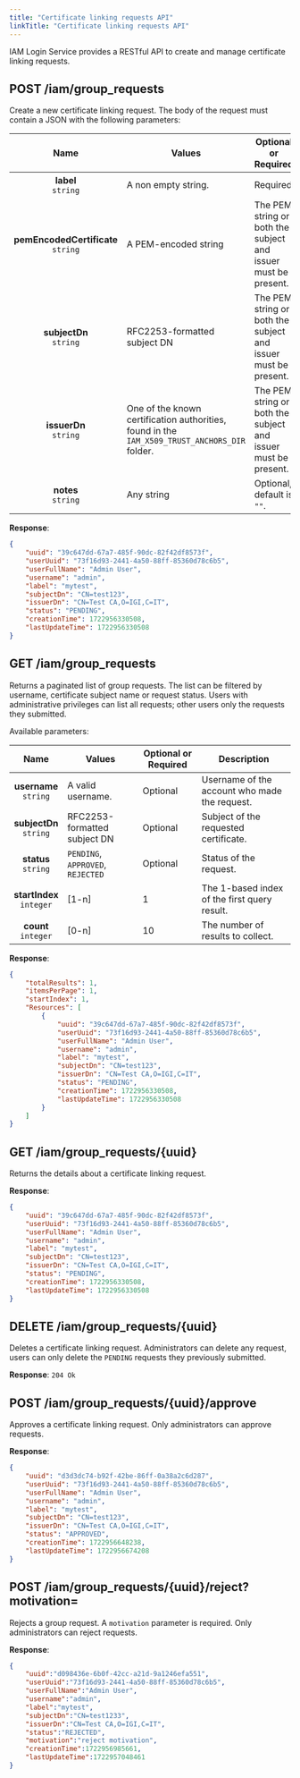 ```yaml
---
title: "Certificate linking requests API"
linkTitle: "Certificate linking requests API"
---
```



IAM Login Service provides a RESTful API to create and manage certificate linking requests.

## POST /iam/group_requests

Create a new certificate linking request.
The body of the request must contain a JSON with the following parameters:

| Name | Values | Optional or Required | Description |
|:------------:|-------------|-------------|-------------|
| **label**<br/>`string`| A non empty string. | Required | Certificate label. |
| **pemEncodedCertificate**<br/>`string`| A PEM-encoded string | The PEM string or both the subject and issuer must be present. | Certificate content. |
| **subjectDn**<br/>`string`| RFC2253-formatted subject DN | The PEM string or both the subject and issuer must be present. | Certificate subject. |
| **issuerDn**<br/>`string`| One of the known certification authorities, found in the `IAM_X509_TRUST_ANCHORS_DIR` folder. | The PEM string or both the subject and issuer must be present. | Certificate issuer. |
| **notes**<br/>`string`| Any string | Optional, default is `""`. | A note to the administrator. |

**Response**:
```json
{
    "uuid": "39c647dd-67a7-485f-90dc-82f42df8573f",
    "userUuid": "73f16d93-2441-4a50-88ff-85360d78c6b5",
    "userFullName": "Admin User",
    "username": "admin",
    "label": "mytest",
    "subjectDn": "CN=test123",
    "issuerDn": "CN=Test CA,O=IGI,C=IT",
    "status": "PENDING",
    "creationTime": 1722956330508,
    "lastUpdateTime": 1722956330508
}
```

## GET /iam/group_requests

Returns a paginated list of group requests.
The list can be filtered by username, certificate subject name or request status.
Users with administrative privileges can list all requests;
other users only the requests they submitted.

Available parameters:

| Name | Values | Optional or Required | Description |
|:------------:|-------------|-------------|-------------|
| **username**<br/>`string`| A valid username. | Optional | Username of the account who made the request. |
| **subjectDn**<br/>`string`| RFC2253-formatted subject DN | Optional | Subject of the requested certificate. |
| **status**<br/>`string`| `PENDING`, `APPROVED`, `REJECTED` | Optional | Status of the request. |
| **startIndex**<br/>`integer`| [1-n] | 1 | The 1-based index of the first query result. |
| **count**<br/>`integer`| [0-n] | 10 | The number of results to collect. |

**Response**:
```json
{
    "totalResults": 1,
    "itemsPerPage": 1,
    "startIndex": 1,
    "Resources": [
        {
            "uuid": "39c647dd-67a7-485f-90dc-82f42df8573f",
            "userUuid": "73f16d93-2441-4a50-88ff-85360d78c6b5",
            "userFullName": "Admin User",
            "username": "admin",
            "label": "mytest",
            "subjectDn": "CN=test123",
            "issuerDn": "CN=Test CA,O=IGI,C=IT",
            "status": "PENDING",
            "creationTime": 1722956330508,
            "lastUpdateTime": 1722956330508
        }
    ]
}
```

## GET /iam/group_requests/{uuid}

Returns the details about a certificate linking request.

**Response**:
```json
{
    "uuid": "39c647dd-67a7-485f-90dc-82f42df8573f",
    "userUuid": "73f16d93-2441-4a50-88ff-85360d78c6b5",
    "userFullName": "Admin User",
    "username": "admin",
    "label": "mytest",
    "subjectDn": "CN=test123",
    "issuerDn": "CN=Test CA,O=IGI,C=IT",
    "status": "PENDING",
    "creationTime": 1722956330508,
    "lastUpdateTime": 1722956330508
}
```

## DELETE /iam/group_requests/{uuid}

Deletes a certificate linking request.
Administrators can delete any request, users can only delete the `PENDING` requests
they previously submitted.

**Response**: `204 Ok`

## POST /iam/group_requests/{uuid}/approve

Approves a certificate linking request.
Only administrators can approve requests.

**Response**:
```json
{
    "uuid": "d3d3dc74-b92f-42be-86ff-0a38a2c6d287",
    "userUuid": "73f16d93-2441-4a50-88ff-85360d78c6b5",
    "userFullName": "Admin User",
    "username": "admin",
    "label": "mytest",
    "subjectDn": "CN=test123",
    "issuerDn": "CN=Test CA,O=IGI,C=IT",
    "status": "APPROVED",
    "creationTime": 1722956648238,
    "lastUpdateTime": 1722956674208
}
```

## POST /iam/group_requests/{uuid}/reject?motivation=

Rejects a group request.
A `motivation` parameter is required.
Only administrators can reject requests.

**Response**:
```json
{
    "uuid":"d098436e-6b0f-42cc-a21d-9a1246efa551",
    "userUuid":"73f16d93-2441-4a50-88ff-85360d78c6b5",
    "userFullName":"Admin User",
    "username":"admin",
    "label":"mytest",
    "subjectDn":"CN=test1233",
    "issuerDn":"CN=Test CA,O=IGI,C=IT",
    "status":"REJECTED",
    "motivation":"reject motivation",
    "creationTime":1722956985661,
    "lastUpdateTime":1722957048461
}
```